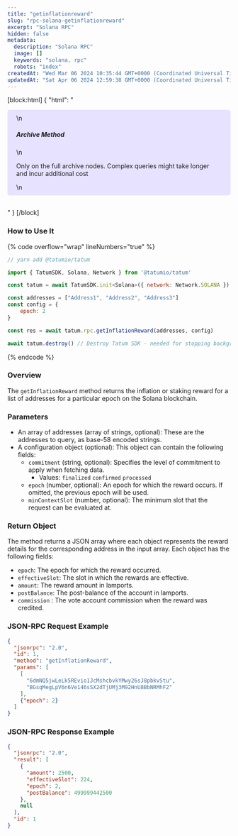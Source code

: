 ```yaml
---
title: "getinflationreward"
slug: "rpc-solana-getinflationreward"
excerpt: "Solana RPC"
hidden: false
metadata: 
  description: "Solana RPC"
  image: []
  keywords: "solana, rpc"
  robots: "index"
createdAt: "Wed Mar 06 2024 10:35:44 GMT+0000 (Coordinated Universal Time)"
updatedAt: "Sat Apr 06 2024 12:59:38 GMT+0000 (Coordinated Universal Time)"
---
```

[block:html]
{
  "html": "<div style="padding: 10px 20px; border-radius: 5px; background-color: #e6e2ff; margin: 0 0 30px 0;">\n  <h5>Archive Method</h5>\n  <p>Only on the full archive nodes. Complex queries might take longer and incur additional cost</p>\n</div>"
}
[/block]


### How to Use It

{% code overflow="wrap" lineNumbers="true" %}

```javascript
// yarn add @tatumio/tatum

import { TatumSDK, Solana, Network } from '@tatumio/tatum'

const tatum = await TatumSDK.init<Solana>({ network: Network.SOLANA })

const addresses = ["Address1", "Address2", "Address3"]
const config = {
    epoch: 2
}

const res = await tatum.rpc.getInflationReward(addresses, config)

await tatum.destroy() // Destroy Tatum SDK - needed for stopping background jobs
```

{% endcode %}

### Overview

The `getInflationReward` method returns the inflation or staking reward for a list of addresses for a particular epoch on the Solana blockchain.

### Parameters

- An array of addresses (array of strings, optional): These are the addresses to query, as base-58 encoded strings.
- A configuration object (optional): This object can contain the following fields:
  - `commitment` (string, optional): Specifies the level of commitment to apply when fetching data.
    - Values: `finalized` `confirmed` `processed`
  - `epoch` (number, optional): An epoch for which the reward occurs. If omitted, the previous epoch will be used.
  - `minContextSlot` (number, optional): The minimum slot that the request can be evaluated at.

### Return Object

The method returns a JSON array where each object represents the reward details for the corresponding address in the input array. Each object has the following fields:

- `epoch`: The epoch for which the reward occurred.
- `effectiveSlot`: The slot in which the rewards are effective.
- `amount`: The reward amount in lamports.
- `postBalance`: The post-balance of the account in lamports.
- `commission` : The vote account commission when the reward was credited.

### JSON-RPC Request Example

```json
{
  "jsonrpc": "2.0",
  "id": 1,
  "method": "getInflationReward",
  "params": [
    [
      "6dmNQ5jwLeLk5REvio1JcMshcbvkYMwy26sJ8pbkvStu",
      "BGsqMegLpV6n6Ve146sSX2dTjUMj3M92HnU8BbNRMhF2"
    ],
    {"epoch": 2}
  ]
}
```

### JSON-RPC Response Example

```json
{
  "jsonrpc": "2.0",
  "result": [
    {
      "amount": 2500,
      "effectiveSlot": 224,
      "epoch": 2,
      "postBalance": 499999442500
    },
    null
  ],
  "id": 1
}
```
